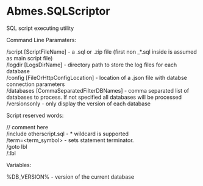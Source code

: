 # Abmes.SQLScriptor
SQL script executing utility  
  
Command Line Paramaters:  
  
  /script [ScriptFileName]                  - a .sql or .zip file (first non _*.sql inside is assumed as main script file)  
  /logdir [LogsDirName]                     - directory path to store the log files for each database  
  /config [FileOrHttpConfigLocation]        - location of a .json file with databse connection parameters  
  /databases [CommaSeparatedFilterDBNames]  - comma separated list of databases to process. If not specified all databases will be processed  
  /versionsonly                             - only display the version of each database  
    
Script reserved words:  
  
  // comment here  
  /include otherscript.sql                  - * wildcard is supported  
  /term=<term_symbol>                       - sets statement terminator.   
  /goto lbl  
  /:lbl
    
Variables:  
  
  %DB_VERSION%                              - version of the current database
  
